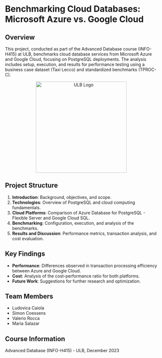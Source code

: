 # Benchmarking Cloud Databases: Microsoft Azure vs. Google Cloud

## Overview

This project, conducted as part of the Advanced Database course (INFO-H415) at ULB, benchmarks cloud database services from Microsoft Azure and Google Cloud, focusing on PostgreSQL deployments. The analysis includes setup, execution, and results for performance testing using a business case dataset (Taxi Lecco) and standardized benchmarks (TPROC-C).

<div align="center">
    <img src="https://actus.ulb.be/medias/photo/logo-universite-libre-bruxelles_1661952138925-png?ID_FICHE=19524" alt="ULB Logo" width="300"/>
</div>

## Project Structure

1. **Introduction**: Background, objectives, and scope.
2. **Technologies**: Overview of PostgreSQL and cloud computing fundamentals.
3. **Cloud Platforms**: Comparison of Azure Database for PostgreSQL - Flexible Server and Google Cloud SQL.
4. **Benchmarking**: Configuration, execution, and analysis of the benchmarks.
5. **Results and Discussion**: Performance metrics, transaction analysis, and cost evaluation.

## Key Findings

- **Performance**: Differences observed in transaction processing efficiency between Azure and Google Cloud.
- **Cost**: Analysis of the cost-performance ratio for both platforms.
- **Future Work**: Suggestions for further research and optimization.

## Team Members

- Ludovica Caiola
- Simon Coessens
- Valerio Rocca
- Maria Salazar

## Course Information

Advanced Database (INFO-H415) - ULB, December 2023
